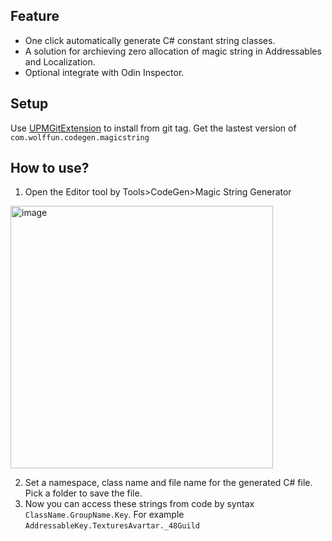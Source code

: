 ## Feature

- One click automatically generate C# constant string classes.
- A solution for archieving zero allocation of magic string in Addressables and Localization.
- Optional integrate with Odin Inspector.

## Setup
Use [UPMGitExtension](https://github.com/mob-sakai/UpmGitExtension) to install from git tag.
Get the lastest version of `com.wolffun.codegen.magicstring`

## How to use?

1. Open the Editor tool by Tools>CodeGen>Magic String Generator

<img width="420" alt="image" src="https://user-images.githubusercontent.com/58353771/180696609-4730c65d-7d8b-4358-8d88-e9c634b63fe9.png">

2. Set a namespace, class name and file name for the generated C# file. Pick a folder to save the file.
3. Now you can access these strings from code by syntax `ClassName.GroupName.Key`. For example `AddressableKey.TexturesAvartar._48Guild`
